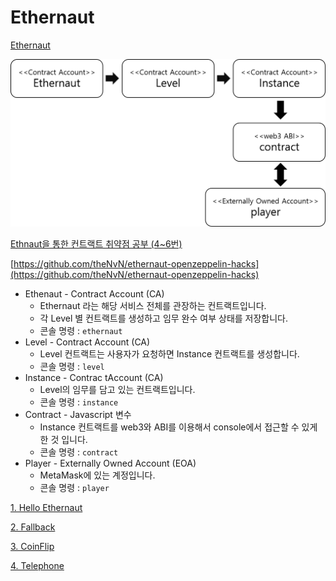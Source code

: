 # Ethernaut

[Ethernaut](https://ethernaut.openzeppelin.com/)

![Untitled](Ethernaut%206a164dbcd12d4a64a00559a8636698c4/Untitled.png)

[Ethnaut을 통한 컨트랙트 취약점 공부 (4~6번)](https://velog.io/@knave/Ethnaut%EC%9D%84-%ED%86%B5%ED%95%9C-%EC%BB%A8%ED%8A%B8%EB%9E%99%ED%8A%B8-%EC%B7%A8%EC%95%BD%EC%A0%90-%EA%B3%B5%EB%B6%80-46%EB%B2%88)

[https://github.com/theNvN/ethernaut-openzeppelin-hacks](https://github.com/theNvN/ethernaut-openzeppelin-hacks)

- Ethenaut - Contract Account (CA)
    - Ethernaut 라는 해당 서비스 전체를 관장하는 컨트랙트입니다.
    - 각 Level 별 컨트랙트를 생성하고 임무 완수 여부 상태를 저장합니다.
    - 콘솔 명령 : `ethernaut`
- Level - Contract Account (CA)
    - Level 컨트랙트는 사용자가 요청하면 Instance 컨트랙트를 생성합니다.
    - 콘솔 명령 : `level`
- Instance - Contrac tAccount (CA)
    - Level의 임무를 담고 있는 컨트랙트입니다.
    - 콘솔 명령 : `instance`
- Contract - Javascript 변수
    - Instance 컨트랙트를 web3와 ABI를 이용해서 console에서 접근할 수 있게 한 것 입니다.
    - 콘솔 명령 : `contract`
- Player - Externally Owned Account (EOA)
    - MetaMask에 있는 계정입니다.
    - 콘솔 명령 : `player`

[1. Hello Ethernaut](Ethernaut%206a164dbcd12d4a64a00559a8636698c4/1%20Hello%20Ethernaut%2020463e18e4d44ceca235a954617f7bc4.md)

[2. Fallback](Ethernaut%206a164dbcd12d4a64a00559a8636698c4/2%20Fallback%209a2cb517d0a7416f985ffeea2e4f8a47.md)

[3. CoinFlip](Ethernaut%206a164dbcd12d4a64a00559a8636698c4/3%20CoinFlip%20b2caaa417dfc4a8382c22684e153ae64.md)

[4. Telephone](Ethernaut%206a164dbcd12d4a64a00559a8636698c4/4%20Telephone%204cb811f0b4fc47de99c420a59003d074.md)